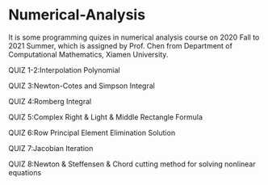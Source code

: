 # Numerical-Analysis
It is some programming quizes in numerical analysis course on 2020 Fall to 2021 Summer, which is assigned by Prof. Chen from Department of Computational  Mathematics, Xiamen University.

QUIZ 1-2:Interpolation Polynomial

QUIZ 3:Newton-Cotes and Simpson Integral

QUIZ 4:Romberg Integral

QUIZ 5:Complex Right & Light & Middle Rectangle Formula

QUIZ 6:Row Principal Element Elimination Solution

QUIZ 7:Jacobian Iteration

QUIZ 8:Newton & Steffensen & Chord cutting method for solving nonlinear equations
